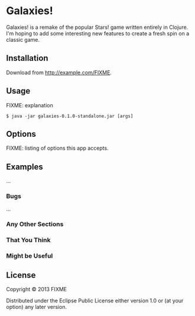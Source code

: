 # Galaxies!

Galaxies! is a remake of the popular Stars! game written entirely in Clojure.  I'm hoping to add some interesting new features to create a fresh spin on a classic game. 

## Installation

Download from http://example.com/FIXME.

## Usage

FIXME: explanation

    $ java -jar galaxies-0.1.0-standalone.jar [args]

## Options

FIXME: listing of options this app accepts.

## Examples

...

### Bugs

...

### Any Other Sections
### That You Think
### Might be Useful

## License

Copyright © 2013 FIXME

Distributed under the Eclipse Public License either version 1.0 or (at
your option) any later version.
